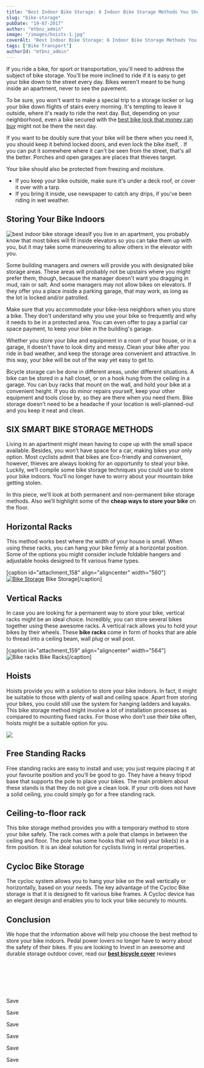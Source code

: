 ```yaml
---
title: "Best Indoor Bike Storage: 6 Indoor Bike Storage Methods You Should Know"
slug: "bike-storage"
pubDate: "19-07-2017"
author: "mtbnz_admin"
image: "/images/hoists-1.jpg"
coverAlt: "Best Indoor Bike Storage: 6 Indoor Bike Storage Methods You Should Know"
tags: ["Bike Transport"]
authorId: "mtbnz_admin"
---
```


If you ride a bike, for sport or transportation, you'll need to address the subject of bike storage. You'll be more inclined to ride if it is easy to get your bike down to the street every day. Bikes weren't meant to be hung inside an apartment, never to see the pavement.

To be sure, you won't want to make a special trip to a storage locker or lug your bike down flights of stairs every morning. It's tempting to leave it outside, where it's ready to ride the next day. But, depending on your neighborhood, even a bike secured with the [best bike lock that money can buy](https://mtbnz.com/best-lightweight-bike-locks/) might not be there the next day.

If you want to be doubly sure that your bike will be there when you need it, you should keep it behind locked doors, and even lock the bike itself, . If you can put it somewhere where it can't be seen from the street, that's all the better. Porches and open garages are places that thieves target.

Your bike should also be protected from freezing and moisture.

- If you keep your bike outside, make sure it's under a deck roof, or cover it over with a tarp.
- If you bring it inside, use newspaper to catch any drips, if you've been riding in wet weather.

## Storing Your Bike Indoors

![best indoor bike storage ideas](images/best-indoor-bike-storage-ideas.jpg)If you live in an apartment, you probably know that most bikes will fit inside elevators so you can take them up with you, but it may take some maneuvering to allow others in the elevator with you.

Some building managers and owners will provide you with designated bike storage areas. These areas will probably not be upstairs where you might prefer them, though, because the manager doesn't want you dragging in mud, rain or salt. And some managers may not allow bikes on elevators. If they offer you a place inside a parking garage, that may work, as long as the lot is locked and/or patrolled.

Make sure that you accommodate your bike-less neighbors when you store a bike. They don't understand why you use your bike so frequently and why it needs to be in a protected area. You can even offer to pay a partial car space payment, to keep your bike in the building's garage.

Whether you store your bike and equipment in a room of your house, or in a garage, it doesn't have to look dirty and messy. Clean your bike after you ride in bad weather, and keep the storage area convenient and attractive. In this way, your bike will be out of the way yet easy to get to.

Bicycle storage can be done in different areas, under different situations. A bike can be stored in a hall closet, or on a hook hung from the ceiling in a garage. You can buy racks that mount on the wall, and hold your bike at a convenient height. If you do minor repairs yourself, keep your other equipment and tools close by, so they are there when you need them. Bike storage doesn't need to be a headache if your location is well-planned-out and you keep it neat and clean.

## SIX SMART BIKE STORAGE METHODS

Living in an apartment might mean having to cope up with the small space available. Besides, you won’t have space for a car, making bikes your only option. Most cyclists admit that bikes are Eco-friendly and convenient, however, thieves are always looking for an opportunity to steal your bike. Luckily, we’ll compile some bike storage techniques you could use to store your bike indoors. You’ll no longer have to worry about your mountain bike getting stolen.

In this piece, we’ll look at both permanent and non-permanent bike storage methods. Also we’ll highlight some of the **cheap ways to store your bike** on the floor.

## **Horizontal Racks**

This method works best where the width of your house is small. When using these racks, you can hang your bike firmly at a horizontal position. Some of the options you might consider include foldable hangers and adjustable hooks designed to fit various frame types.

\[caption id="attachment\_158" align="aligncenter" width="560"\][![Bike Storage](images/horizontal-bike-Racks.jpg)](http://mtbnz.com/2017/07/19/six-clever-ways-to-store-your-bike-indoors/horizontal-bike-racks/) Bike Storage\[/caption\]

## **Vertical Racks**

In case you are looking for a permanent way to store your bike, vertical racks might be an ideal choice. Incredibly, you can store several bikes together using these awesome racks. A vertical rack allows you to hold your bikes by their wheels. These **bike racks** come in form of hooks that are able to thread into a ceiling beam, wall plug or wall post.

\[caption id="attachment\_159" align="aligncenter" width="564"\]![Bike racks](images/vertical-racks.jpg) Bike Racks\[/caption\]

## **Hoists**

Hoists provide you with a solution to store your bike indoors. In fact, it might be suitable to those with plenty of wall and ceiling space. Apart from storing your bikes, you could still use the system for hanging ladders and kayaks.  This bike storage method might involve a lot of installation processes as compared to mounting fixed racks. For those who don’t use their bike often, hoists might be a suitable option for you.

![](images/hoists.jpg)

## **Free Standing Racks**

Free standing racks are easy to install and use; you just require placing it at your favourite position and you’ll be good to go. They have a heavy tripod base that supports the pole to place your bikes. The main problem about these stands is that they do not give a clean look. If your crib does not have a solid ceiling, you could simply go for a free standing rack.

## **Ceiling-to-floor rack**

This bike storage method provides you with a temporary method to store your bike safely. The rack comes with a pole that clamps in between the ceiling and floor. The pole has some hooks that will hold your bike(s) in a firm position. It is an ideal solution for cyclists living in rental properties.

## **Cycloc Bike Storage**

The cycloc system allows you to hang your bike on the wall vertically or horizontally, based on your needs. The key advantage of the Cycloc Bike storage is that it is designed to fit various bike frames. A Cycloc device has an elegant design and enables you to lock your bike securely to mounts.

## Conclusion

We hope that the information above will help you choose the best method to store your bike indoors. Pedal power lovers no longer have to worry about the safety of their bikes. If you are looking to Invest in an awesome and durable storage outdoor cover, read our [**best bicycle cover**](http://mtbnz.com/bicycle-covers/) reviews

 

 

 

Save

Save

Save

Save

Save

Save
